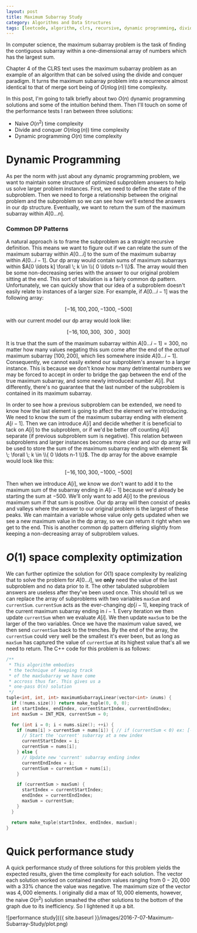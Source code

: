 ```yaml
---
layout: post
title: Maximum Subarray Study
category: Algorithms and Data Structures
tags: [leetcode, algorithm, clrs, recursive, dynamic programming, divide and conquer]
---
```


In computer science, the maximum subarray problem is the task of finding the
contiguous subarray within a one-dimensional array of numbers which has the
largest sum.

Chapter 4 of the CLRS text uses the maximum subarray problem as an example of an
algorithm that can be solved using the divide and conquer paradigm. It turns the maximum
subarray problem into a recurrence almost identical to that of merge sort being of $O(n\log(n))$
time complexity.

In this post, I'm going to talk briefly about two $O(n)$ dynamic programming solutions and some of the
intuition behind them. Then I'll touch on some of the performance tests I ran between three solutions:

 - Naive $O(n^2)$ time complexity
 - Divide and conquer $O(n\log(n))$ time complexity
 - Dynamic programming $O(n)$ time complexity

# Dynamic Programming

As per the norm with just about any dynamic programming problem, we want
to maintain some structure of optimized subproblem answers to help us
solve larger problem instances. First, we need to define the state of the
subproblem. Then we need to forge a relationship between the original
problem and the subproblem so we can see how we'll extend the answers in
our dp structure. Eventually, we want to return the sum of the maximum subarray
within $A[0 \ldots n]$.

### Common DP Patterns

A natural approach is to frame the subproblem as a straight recursive definition.
This means we want to figure out if we can relate the sum of the maximum subarray
within $A[0 \ldots i]$ to the sum of the maximum subarray within $A[0 \ldots i-1]$.
Our dp array would contain sums of maximum subarrays within $A[0 \ldots k] \forall \; k \in \\{ 0 \ldots n-1 \\}$.
The array would then be some non-decreasing series with the answer to our original
problem sitting at the end. This sort of tabulation is a fairly common dp pattern.
Unfortunately, we can quickly show that our idea of a subproblem doesn't easily relate
to instances of a larger size. For example, if $A[0 \ldots i-1]$ was the following array:

$$[-16, 100, 200, -1300, -500]$$

with our current model our dp array would look like:

$$[-16, 100, 300, \;\; 300 \;, \;\; 300]$$

It is true that the sum of the maximum subarray within $A[0 \ldots i-1] = 300$, no
matter how many values negating this sum come after the end of the *actual* maximum
subarray $[100, 200]$, which lies somewhere inside $A[0 \ldots i-1]$. Consequently, we
cannot easily extend our subproblem's answer to a larger instance. This is because we don't
know how many detrimental numbers we may be forced to accept in order to bridge the
gap between the end of the true maximum subarray, and some newly introduced number
$A[i]$. Put differently, there's no guarantee that the last number of the subproblem
is contained in its maximum subarray.

In order to see how a previous subproblem can be extended, we need to know how the
last element is going to affect the element we're introducing. We need to know the
sum of the maximum subarray ending with element $A[i-1]$. Then we can introduce $A[i]$
and decide whether it is beneficial to tack on $A[i]$ to the subproblem, or if we'd be
better off counting $A[i]$ separate (if previous subproblem sum is negative). This
relation between subproblems and larger instances becomes more clear and our dp array
will be used to store the sum of the maximum subarray ending with element $k \; \forall \; k \in \\{ 0 \ldots n-1 \\}$.
The dp array for the above example would look like this:

$$[-16, 100, 300, -1000, -500]$$

Then when we introduce $A[i]$, we know we don't want to add it to the
maximum sum of the subarray ending in $A[i-1]$ because we'd already
be starting the sum at $-500$. We'll only want to add $A[i]$ to the
previous maximum sum if that sum is positive. Our dp array
will then consist of peaks and valleys where the answer to our
original problem is the largest of these peaks. We can maintain a
variable whose value only gets updated when we see a new maximum value
in the dp array, so we can return it right when we get to the end. This
is another common dp pattern differing slightly from keeping a
non-decreasing array of subproblem values.

# $O(1)$ space complexity optimization

We can further optimize the solution for $O(1)$ space complexity by
realizing that to solve the problem for $A[0 \ldots i],$ we **only** need
the value of the last subproblem and no data prior to it. The other tabulated
subproblem answers are useless after they've been used once. This should tell
us we can replace the array of subproblems with two variables `maxSum` and
`currentSum`. `currentSum` acts as the ever-changing $dp[i-1]$, keeping
track of the current maximum subarray ending in $i-1$. Every iteration we then
update `currentSum` when we evaluate $A[i]$. We then update `maxSum` to be the
larger of the two variables. Once we have the maximum value saved, we then send
`currentSum` back to the trenches. By the end of the array, the `currentSum` could
very well be the smallest it's ever been, but as long as `maxSum` has captured the value
of `currentSum` at its highest value that's all we need to return. The C++ code for
this problem is as follows:

```cpp
/**
 * This algorithm embodies
 * the technique of keeping track
 * of the maxSubarray we have come
 * accross thus far. This gives us a
 * one-pass O(n) solution
 */
tuple<int, int, int> maximumSubarrayLinear(vector<int> &nums) {
  if (!nums.size()) return make_tuple(0, 0, 0);
  int startIndex, endIndex, currentStartIndex, currentEndIndex;
  int maxSum = INT_MIN, currentSum = 0;

  for (int i = 0; i < nums.size(); ++i) {
    if (nums[i] > currentSum + nums[i]) { // if (currentSum < 0) ex: [-200, 5] sum of maxSubarray = 5, not -195
      // Start the 'current' subarray at a new index
      currentStartIndex = i;
      currentSum = nums[i];
    } else {
      // Update new 'current' subarray ending index
      currentEndIndex = i;
      currentSum = currentSum + nums[i];
    }

    if (currentSum > maxSum) {
      startIndex = currentStartIndex;
      endIndex = currentEndIndex;
      maxSum = currentSum;
    }
  }

  return make_tuple(startIndex, endIndex, maxSum);
}

```

# Quick performance study

A quick performance study of three solutions for this problem yields the
expected results, given the time complexity for each solution. The vector
each solution worked on contained random values ranging from $0-20,000$
with a $33$% chance the value was negative. The maximum size of the vector
was $4,000$ elements. I originally did a max of $10,000$ elements, however,
the naive $O(n^2)$ solution smashed the other solutions to the bottom of
the graph due to its inefficiency. So I lightened it up a bit.

![performance study]({{ site.baseurl }}/images/2016-7-07-Maximum-Subarray-Study/plot.png)
